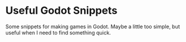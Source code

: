 <h1>Useful Godot Snippets</h1>
<p>Some snippets for making games in Godot. Maybe a little too simple, but useful when I need to find something quick.</p>
